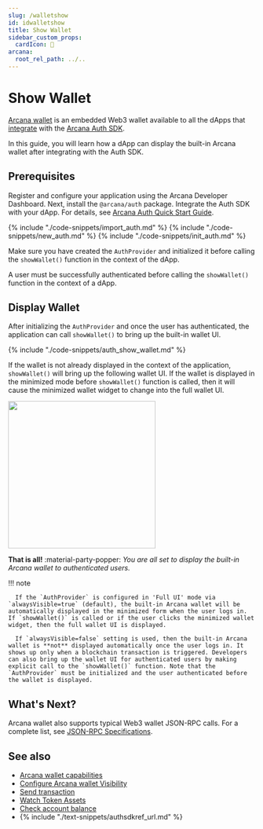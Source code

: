 ```yaml
---
slug: /walletshow
id: idwalletshow
title: Show Wallet
sidebar_custom_props:
  cardIcon: 🔏
arcana:
  root_rel_path: ../..
---
```


# Show Wallet

[Arcana wallet]({{page.meta.arcana.root_rel_path}}/concepts/anwallet/index.md) is an embedded Web3 wallet available to all the dApps that [integrate]({{page.meta.arcana.root_rel_path}}/howto/integrate_auth/index.md) with the [Arcana Auth SDK]({{page.meta.arcana.root_rel_path}}/concepts/authsdk.md).

In this guide, you will learn how a dApp can display the built-in Arcana wallet after integrating with the Auth SDK. 

## Prerequisites

Register and configure your application using the Arcana Developer Dashboard. Next, install the `@arcana/auth` package. Integrate the Auth SDK with your dApp. For details, see [Arcana Auth Quick Start Guide]({{page.meta.arcana.root_rel_path}}/walletsdk/wallet_qs.md).

{% include "./code-snippets/import_auth.md" %}
{% include "./code-snippets/new_auth.md" %}
{% include "./code-snippets/init_auth.md" %}

Make sure you have created the `AuthProvider` and initialized it before calling the `showWallet()` function in the context of the dApp.

A user must be successfully authenticated before calling the `showWallet()` function in the context of a dApp.

## Display Wallet

After initializing the `AuthProvider` and once the user has authenticated, the application can call `showWallet()` to bring up the built-in wallet UI.

{% include "./code-snippets/auth_show_wallet.md" %}

If the wallet is not already displayed in the context of the application, `showWallet()` will bring up the following wallet UI. If the wallet is displayed in the minimized mode before `showWallet()` function is called, then it will cause the minimized wallet widget to change into the full wallet UI.

<img src="/img/an_wallet_balance.png" width="300"/>

**That is all!**  :material-party-popper:
*You are all set to display the built-in Arcana _wallet to authenticated users._*

!!! note

      If the `AuthProvider` is configured in 'Full UI' mode via `alwaysVisible=true` (default), the built-in Arcana wallet will be automatically displayed in the minimized form when the user logs in. If `showWallet()` is called or if the user clicks the minimized wallet widget, then the full wallet UI is displayed.

      If `alwaysVisible=false` setting is used, then the built-in Arcana wallet is **not** displayed automatically once the user logs in. It shows up only when a blockchain transaction is triggered. Developers can also bring up the wallet UI for authenticated users by making explicit call to the `showWallet()` function. Note that the `AuthProvider` must be initialized and the user authenticated before the wallet is displayed.

## What's Next?

Arcana wallet also supports typical Web3 wallet JSON-RPC calls. For a complete list, see [JSON-RPC Specifications](https://ethereum.github.io/execution-apis/api-documentation/).

## See also

* [Arcana wallet capabilities]({{page.meta.arcana.root_rel_path}}/concepts/anwallet/index.md)
* [Configure Arcana wallet Visibility]({{page.meta.arcana.root_rel_path}}/howto/arcana_wallet/config_wallet_modes.md)
* [Send transaction]({{page.meta.arcana.root_rel_path}}/howto/arcana_wallet/wallet_send.md)
* [Watch Token Assets]({{page.meta.arcana.root_rel_path}}/howto/arcana_wallet/wallet_watchasset.md)
* [Check account balance]({{page.meta.arcana.root_rel_path}}/howto/arcana_wallet/wallet_balance.md)
* {% include "./text-snippets/authsdkref_url.md" %}